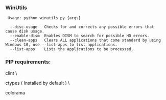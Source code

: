 ### WinUtils ###
```
 Usage: python winutils.py {args}
 
  --disc-usage   Checks for and corrects any possible errors that cause disk usage.
  --enable-dism  Enables DISM to search for possible HD errors.
  --clean-apps   Clears ALL applications that come standard by using Windows 10, use --list-apps to list applications.
  --list-apps    Lists the applications to be processed.
```

### PIP requirements: ###

clint \

ctypes ( Installed by default ) \

colorama

